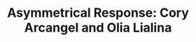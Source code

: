 ---
ee_id: '4420'
site: '1'
type: '5'
title: 'Asymmetrical Response: Cory Arcangel and Olia Lialina'
url: asymmetrical-response-kitchen
year: '2017'
venue: The Kitchen
state_country: New York
pitch: Second show w/ Olia Lialina. Re-done from the WF show. Big room, big carpet,
  big LED.
ps:
imgs: the-kitchen-new-york-2016-01-install-database-21-JM.jpg,the-kitchen-new-york-2016-01-install-database-02-JM.jpg,the-kitchen-new-york-2016-01-install-database-06-JM.jpg,the-kitchen-new-york-2016-01-install-database-01-JM.jpg,the-kitchen-new-york-2016-01-install-database-07-JM.jpg,the-kitchen-new-york-2016-01-install-database-03-JM.jpg,the-kitchen-new-york-2016-01-install-database-25-JM.jpg,the-kitchen-new-york-2016-01-install-database-09-JM.jpg,the-kitchen-new-york-2016-01-install-database-24-JM.jpg,the-kitchen-new-york-2016-01-install-database-15-JM.jpg,the-kitchen-new-york-2016-01-install-database-18-JM.jpg,the-kitchen-new-york-2016-01-install-database-04-JM.jpg,the-kitchen-new-york-2016-01-install-database-14-JM.jpg,the-kitchen-new-york-2016-01-install-database-20-JM.jpg,the-kitchen-new-york-2016-01-install-database-17-JM.jpg,the-kitchen-new-york-2016-01-install-database-08-JM.jpg,the-kitchen-new-york-2016-01-install-database-23-JM.jpg,the-kitchen-new-york-2016-01-install-database-16-JM.jpg,the-kitchen-new-york-2016-01-install-database-19-JM.jpg,the-kitchen-new-york-2016-01-install-database-13-JM.jpg,the-kitchen-new-york-2016-01-install-database-10-JM.jpg,the-kitchen-new-york-2016-01-install-database-11-JM.jpg,the-kitchen-new-york-2016-01-install-database-12-JM.jpg
things: "[2217] [2011-156-audmcrs-installation] 2011-156 The AUDMCRS Underground Dance
  Music Collection of Recorded Sound,[4147] [2014-013-photoshop-gradient-demonstration-bedsheets-srf-011]
  2014-013 Photoshop Gradient Demonstration Bedsheets (SRF-011),[4167] [2012-068-solitaire-weekly]
  2012 068 Solitaire Weekly,[4263] [2015-027-fucks] 2015-027 Fucks,[4271] [2015-021-frozen]
  2015-021 Frozen,[4367] [2016-078-fuck-negativity-white-hoodie-srf-035] 2016-078
  Fuck Negativity White Hoodie (SRF-035),[4368] [2016-079-fuck-negativity-white-t-shirt-srf-034]
  2016-079 Fuck Negativity White T-Shirt (SRF-034),[4369] [2016-084-arcangel-surfware-white-slides-srf-037]
  2016-084 Arcangel Surfware White Slides (SRF-037),[4371] [2016-097-imgres] 2016-097
  Imgres,[4380] [2017-004-asymmetrical-response-reader-srf-039] 2017-004 Asymmetrical
  Response Reader: The Kitchen (SRF-039)"
layout: shows
---